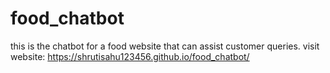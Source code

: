# food_chatbot
this is the chatbot for a food website that can assist customer queries.
visit website: https://shrutisahu123456.github.io/food_chatbot/
